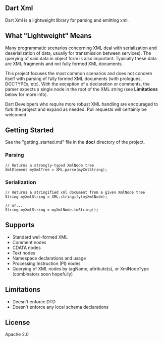 ## Dart Xml ##
Dart Xml is a lightweight library for parsing and emitting xml.

## What "Lightweight" Means ##
Many programmatic scenarios concerning XML deal with serialization and
deserialization of data, usually for transmission between services). 
The querying of said data in object form is also important.  Typically 
these data are XML fragments and not fully formed XML documents. 

This project focuses the most common scenarios and does not concern itself with
parsing of fully formed XML documents (with prologues, DOCTYPEs, etc). With the
exception of a declaration or comments, the parser expects a single node in the
root of the XML string (see **Limitations** below for more info).

Dart Developers who require more robust XML handling are encouraged to fork the
project and expand as needed.  Pull requests will certainly be welcomed.

## Getting Started ##
See the "getting_started.md" file in the **doc/** directory of the project.
	
### Parsing ###
    // Returns a strongly-typed XmlNode tree
    XmlElement myXmlTree = XML.parse(myXmlString);
	
### Serialization ###
	// Returns a stringified xml document from a given XmlNode tree
	String myXmlString = XML.stringify(myXmlNode);
	
	// or...
	String myXmlString = myXmlNode.toString();

## Supports ##
* Standard well-formed XML
* Comment nodes
* CDATA nodes
* Text nodes
* Namespace declarations and usage
* Processing Instruction (PI) nodes
* Querying of XML nodes by tagName, attribute(s), or XmlNodeType (combinators
soon hopefully)

## Limitations ##
* Doesn't enforce DTD
* Doesn't enforce any local schema declarations

## License ##
Apache 2.0